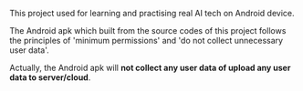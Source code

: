 This project used for learning and practising real AI tech on Android device.

The Android apk which built from the source codes of this project follows the principles of 'minimum permissions' and 'do not collect unnecessary user data'.

Actually, the Android apk will <b>not collect any user data of upload any user data to server/cloud</b>.
